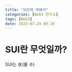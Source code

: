 ```yaml
---
title: "SUI에 대해서"
categories: [Web3 연구소]
tags: [Web3]
date: 2023-07-24 00:10
---
```


# SUI란 무엇일까?

SUI는 水(물 수)